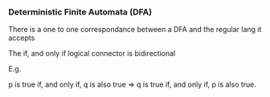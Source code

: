 ### Deterministic Finite Automata (DFA)
There is a one to one correspondance between a DFA and the regular lang it accepts


The if, and only if logical connector is bidirectional

E.g. 

p is true if, and only if, q is also true => q is true if, and only if, p is also true.